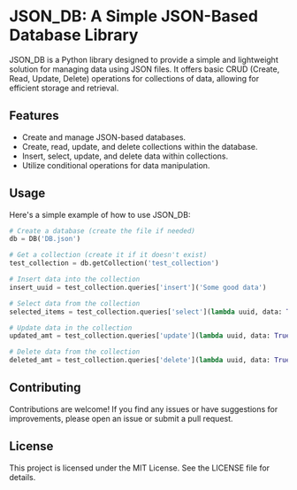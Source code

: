 # JSON_DB: A Simple JSON-Based Database Library

JSON_DB is a Python library designed to provide a simple and lightweight solution for managing data using JSON files. It offers basic CRUD (Create, Read, Update, Delete) operations for collections of data, allowing for efficient storage and retrieval.

## Features

- Create and manage JSON-based databases.
- Create, read, update, and delete collections within the database.
- Insert, select, update, and delete data within collections.
- Utilize conditional operations for data manipulation.

## Usage

Here's a simple example of how to use JSON_DB:

```python
# Create a database (create the file if needed)
db = DB('DB.json')

# Get a collection (create it if it doesn't exist)
test_collection = db.getCollection('test_collection')

# Insert data into the collection
insert_uuid = test_collection.queries['insert']('Some good data')

# Select data from the collection
selected_items = test_collection.queries['select'](lambda uuid, data: True)

# Update data in the collection
updated_amt = test_collection.queries['update'](lambda uuid, data: True, 'Another updated data')

# Delete data from the collection
deleted_amt = test_collection.queries['delete'](lambda uuid, data: True)
```

## Contributing

Contributions are welcome! If you find any issues or have suggestions for improvements, please open an issue or submit a pull request.

## License

This project is licensed under the MIT License. See the LICENSE file for details.